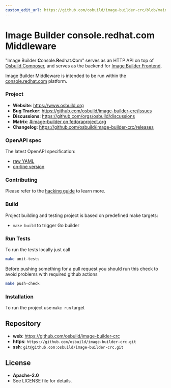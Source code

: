 ```yaml
---
custom_edit_url: https://github.com/osbuild/image-builder-crc/blob/main/README.md
---
```

# Image Builder console.redhat.com Middleware

<!--
[//]: # ( DO NOT MODIFY THIS FILE! )
[//]: # ( This content is generated by `scripts/pull_readmes.py` )
[//]: # ( Rather change the source of this: https://github.com/osbuild/image-builder-crc/blob/main/README.md )
-->

"Image Builder **C**onsole.**R**edhat.**C**om" serves as
an HTTP API on top of [Osbuild Composer](https://github.com/osbuild/osbuild-composer),
and serves as the backend for [Image Builder Frontend](https://github.com/osbuild/image-builder-frontend/).

Image Builder Middleware is intended to be run within the
[console.redhat.com](https://console.redhat.com/insights/image-builder) platform.

### Project

 * **Website**: https://www.osbuild.org
 * **Bug Tracker**: https://github.com/osbuild/image-builder-crc/issues
 * **Discussions**: https://github.com/orgs/osbuild/discussions
 * **Matrix**: [#image-builder on fedoraproject.org](https://matrix.to/#/#image-builder:fedoraproject.org)
 * **Changelog**: https://github.com/osbuild/image-builder-crc/releases

### OpenAPI spec

The latest OpenAPI specification:

* [raw YAML](https://github.com/osbuild/image-builder-crc/blob/main/internal/v1/api.yaml)
* [on-line version](https://redocly.github.io/redoc/?url=https://raw.githubusercontent.com/osbuild/image-builder-crc/main/internal/v1/api.yaml)

### Contributing

Please refer to the [hacking guide](HACKING.md) to learn more.

### Build

Project building and testing project is based on predefined make targets:

 * `make build` to trigger Go builder

### Run Tests

To run the tests locally just call

```sh
make unit-tests
```

Before pushing something for a pull request you should run this check to avoid problems with required github actions

```sh
make push-check
```

### Installation

To run the project use `make run` target

## Repository

 - **web**:   https://github.com/osbuild/image-builder-crc
 - **https**: `https://github.com/osbuild/image-builder-crc.git`
 - **ssh**:   `git@github.com:osbuild/image-builder-crc.git`

## License

 - **Apache-2.0**
 - See LICENSE file for details.

